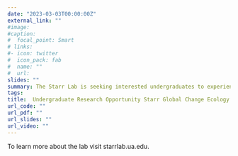 ```yaml
---
date: "2023-03-03T00:00:00Z"
external_link: ""
#image:
#caption: 
#  focal_point: Smart
# links:
#- icon: twitter
#  icon_pack: fab
#  name: ""
#  url: 
slides: ""
summary: The Starr Lab is seeking interested undergraduates to experience field research and tehcniques at the Savannah River National Laboratory near Aiken, SC.
tags:
title:  Undergraduate Research Opportunity Starr Global Change Ecology Lab
url_code: ""
url_pdf: ""
url_slides: ""
url_video: ""
---
```


To learn more about the lab visit starrlab.ua.edu.